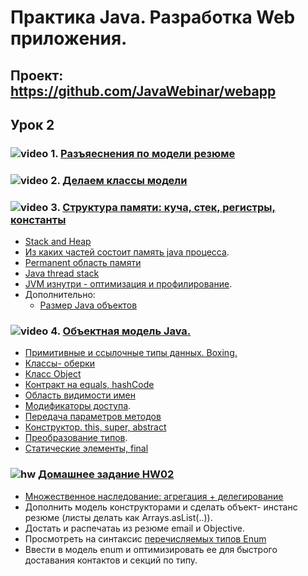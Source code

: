 Практика Java. Разработка Web приложения.
===============================

## Проект: https://github.com/JavaWebinar/webapp

## Урок 2

### ![video](https://cloud.githubusercontent.com/assets/13649199/13672715/06dbc6ce-e6e7-11e5-81a9-04fbddb9e488.png) 1. <a href="https://drive.google.com/open?id=0B9Ye2auQ_NsFS09TQ3dENHh3ZEE">Разъяеснения по модели резюме</a>

### ![video](https://cloud.githubusercontent.com/assets/13649199/13672715/06dbc6ce-e6e7-11e5-81a9-04fbddb9e488.png) 2. <a href="https://drive.google.com/open?id=0B9Ye2auQ_NsFdF8zU1ZGRzFMVWs">Делаем классы модели</a>

### ![video](https://cloud.githubusercontent.com/assets/13649199/13672715/06dbc6ce-e6e7-11e5-81a9-04fbddb9e488.png) 3. <a href="https://drive.google.com/open?id=0B9Ye2auQ_NsFNkJ0MnlhWjBBV1U">Структура памяти: куча, стек, регистры, константы</a>
  - <a href="http://stackoverflow.com/questions/79923/what-and-where-are-the-stack-and-heap#24171266">Stack and Heap</a>
  - <a href="http://habrahabr.ru/post/117274/">Из каких частей состоит память java процесса</a>.
  - <a href="http://www.javaspecialist.ru/2011/04/permanent.html">Permanent область памяти</a>
  - <a href="http://www.javaspecialist.ru/2011/04/java-thread-stack.html">Java thread stack </a>
  - <a href="http://www.slideshare.net/kslisenko/jvm-35760825">JVM изнутри - оптимизация и профилирование</a>.
  - Дополнительно:
    - <a href="http://habrahabr.ru/post/134102/">Размер Java объектов</a>

### ![video](https://cloud.githubusercontent.com/assets/13649199/13672715/06dbc6ce-e6e7-11e5-81a9-04fbddb9e488.png) 4. <a href="https://drive.google.com/open?id=0B9Ye2auQ_NsFbTVKcjB3NUlvb00">Объектная модель Java.</a>
  - <a href="http://www.intuit.ru/studies/courses/16/16/lecture/27111?page=2">Примитивные и ссылочные типы данных. Boxing.</a>
  - <a href="http://www.intuit.ru/studies/courses/16/16/lecture/27129?page=2">Классы- оберки</a>
  - <a href="http://www.intuit.ru/studies/courses/16/16/lecture/27129?page=1">Класс Object</a>
  - <a href="http://www.intuit.ru/studies/courses/16/16/lecture/27111?page=4">Контракт на equals, hashCode</a>
  - <a href="http://www.intuit.ru/studies/courses/16/16/lecture/27113?page=3">Область видимости имен</a>
  - <a href="http://www.intuit.ru/studies/courses/16/16/lecture/27115">Модификаторы доступа</a>.
  - <a href="http://www.intuit.ru/studies/courses/16/16/lecture/27115?page=4#sect14">Передача параметров методов</a>
  - <a href="http://www.intuit.ru/studies/courses/16/16/lecture/27119?page=2">Конструктор. this, super, abstract</a>
  - <a href="http://www.intuit.ru/studies/courses/16/16/lecture/27117">Преобразование типов</a>.
  - <a href="http://www.intuit.ru/studies/courses/16/16/lecture/27119?page=1">Статические элементы, final</a>

### ![hw](https://cloud.githubusercontent.com/assets/13649199/13672719/09593080-e6e7-11e5-81d1-5cb629c438ca.png) <a href="https://drive.google.com/open?id=0B9Ye2auQ_NsFXzR6MGcwVDV4Q0E">Домашнее задание HW02</a>
  - <a href="http://citforum.ru/programming/oop_rsis/glava2_1_10.shtml">Множественное наследование: агрегация + делегирование</a>
  - Дополнить модель конструкторами и сделать объект- инстанс резюме (листы делать как Arrays.asList(..)).
  - Достать и распечатаь из резюме email и Objective.
  - Просмотреть на синтаксис <a href="http://easy-code.ru/lesson/enum-types-java">перечисляемых типов Enum</a>
  - Ввести в модель enum и оптимизировать ее для быстрого доставания контактов и секций по типу.
